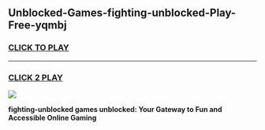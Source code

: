 
## Unblocked-Games-fighting-unblocked-Play-Free-yqmbj
<h3>
<a href="https://premium76.site?title=fighting-unblocked&ref=23A">CLICK TO PLAY</a></h3>
<hr>

<h3>
<a href="https://premium76.site?title=fighting-unblocked&ref=23A">CLICK 2 PLAY</a>
  
</h3>

<a href="https://premium76.site?title=fighting-unblocked&ref=23A"><img src="https://clearcache.store/games.png"></a>


**fighting-unblocked games unblocked: Your Gateway to Fun and Accessible Online Gaming**
